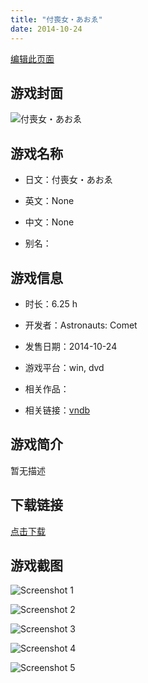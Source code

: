 ```yaml
---
title: "付喪女・あおゑ"
date: 2014-10-24
---
```

[编辑此页面](https://github.com/ACG-3/ADV3-source/blob/main/source/_posts/%E4%BB%98%E5%96%AA%E5%A5%B3%E3%83%BB%E3%81%82%E3%81%8A%E3%82%91.md)

## 游戏封面

![付喪女・あおゑ](https%3A//pan.timero.xyz/onedrive/img_lib_001/%E4%BB%98%E5%96%AA%E5%A5%B3%E3%83%BB%E3%81%82%E3%81%8A%E3%82%91_cover.avif)


## 游戏名称

- 日文：付喪女・あおゑ
- 英文：None
- 中文：None

- 别名：


## 游戏信息

- 时长：6.25 h
- 开发者：Astronauts: Comet
- 发售日期：2014-10-24
- 游戏平台：win, dvd
- 相关作品：

- 相关链接：[vndb](https://vndb.org/v15698)


## 游戏简介

暂无描述


## 下载链接

[点击下载](https://pan.timero.xyz/onedrive/adv_lib_001/%E4%BB%98%E5%96%AA%E5%A5%B3%E3%83%BB%E3%81%82%E3%81%8A%E3%82%91)


## 游戏截图


![Screenshot 1](https%3A//pan.timero.xyz/onedrive/img_lib_001/%E4%BB%98%E5%96%AA%E5%A5%B3%E3%83%BB%E3%81%82%E3%81%8A%E3%82%91_Screenshot_1.avif)

![Screenshot 2](https%3A//pan.timero.xyz/onedrive/img_lib_001/%E4%BB%98%E5%96%AA%E5%A5%B3%E3%83%BB%E3%81%82%E3%81%8A%E3%82%91_Screenshot_2.avif)

![Screenshot 3](https%3A//pan.timero.xyz/onedrive/img_lib_001/%E4%BB%98%E5%96%AA%E5%A5%B3%E3%83%BB%E3%81%82%E3%81%8A%E3%82%91_Screenshot_3.avif)

![Screenshot 4](https%3A//pan.timero.xyz/onedrive/img_lib_001/%E4%BB%98%E5%96%AA%E5%A5%B3%E3%83%BB%E3%81%82%E3%81%8A%E3%82%91_Screenshot_4.avif)

![Screenshot 5](https%3A//pan.timero.xyz/onedrive/img_lib_001/%E4%BB%98%E5%96%AA%E5%A5%B3%E3%83%BB%E3%81%82%E3%81%8A%E3%82%91_Screenshot_5.avif)

